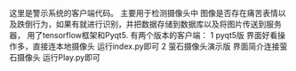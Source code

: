 这里是警示系统的客户端代码。
主要用于检测摄像头中 图像是否存在痛苦表情以及跌倒行为，如果有就进行识别，并把数据存储到数据库以及将图片传送到服务器，
用了tensorflow框架和Pyqt5. 有两个版本的客户端：
1 pyqt5版 界面好看操作多，直接连本地摄像头 运行index.py即可
2 萤石摄像头演示版 界面简介连接萤石摄像头 运行Play.py即可
